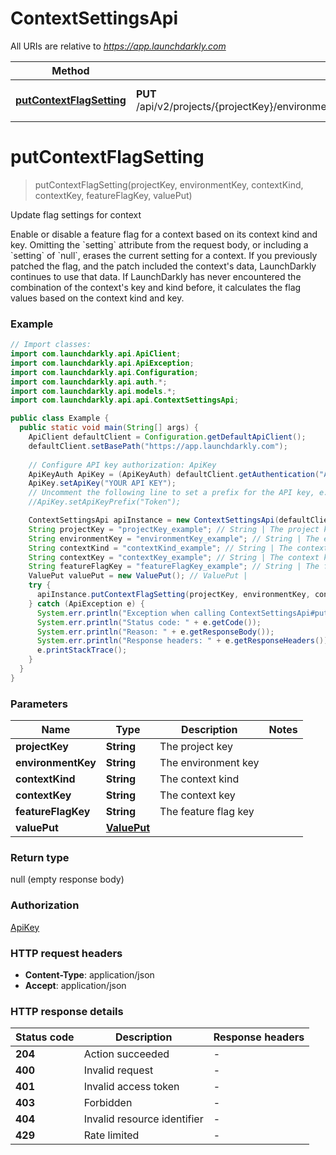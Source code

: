 # ContextSettingsApi

All URIs are relative to *https://app.launchdarkly.com*

| Method | HTTP request | Description |
|------------- | ------------- | -------------|
| [**putContextFlagSetting**](ContextSettingsApi.md#putContextFlagSetting) | **PUT** /api/v2/projects/{projectKey}/environments/{environmentKey}/contexts/{contextKind}/{contextKey}/flags/{featureFlagKey} | Update flag settings for context |


<a name="putContextFlagSetting"></a>
# **putContextFlagSetting**
> putContextFlagSetting(projectKey, environmentKey, contextKind, contextKey, featureFlagKey, valuePut)

Update flag settings for context

 Enable or disable a feature flag for a context based on its context kind and key.  Omitting the &#x60;setting&#x60; attribute from the request body, or including a &#x60;setting&#x60; of &#x60;null&#x60;, erases the current setting for a context.  If you previously patched the flag, and the patch included the context&#39;s data, LaunchDarkly continues to use that data. If LaunchDarkly has never encountered the combination of the context&#39;s key and kind before, it calculates the flag values based on the context kind and key. 

### Example
```java
// Import classes:
import com.launchdarkly.api.ApiClient;
import com.launchdarkly.api.ApiException;
import com.launchdarkly.api.Configuration;
import com.launchdarkly.api.auth.*;
import com.launchdarkly.api.models.*;
import com.launchdarkly.api.api.ContextSettingsApi;

public class Example {
  public static void main(String[] args) {
    ApiClient defaultClient = Configuration.getDefaultApiClient();
    defaultClient.setBasePath("https://app.launchdarkly.com");
    
    // Configure API key authorization: ApiKey
    ApiKeyAuth ApiKey = (ApiKeyAuth) defaultClient.getAuthentication("ApiKey");
    ApiKey.setApiKey("YOUR API KEY");
    // Uncomment the following line to set a prefix for the API key, e.g. "Token" (defaults to null)
    //ApiKey.setApiKeyPrefix("Token");

    ContextSettingsApi apiInstance = new ContextSettingsApi(defaultClient);
    String projectKey = "projectKey_example"; // String | The project key
    String environmentKey = "environmentKey_example"; // String | The environment key
    String contextKind = "contextKind_example"; // String | The context kind
    String contextKey = "contextKey_example"; // String | The context key
    String featureFlagKey = "featureFlagKey_example"; // String | The feature flag key
    ValuePut valuePut = new ValuePut(); // ValuePut | 
    try {
      apiInstance.putContextFlagSetting(projectKey, environmentKey, contextKind, contextKey, featureFlagKey, valuePut);
    } catch (ApiException e) {
      System.err.println("Exception when calling ContextSettingsApi#putContextFlagSetting");
      System.err.println("Status code: " + e.getCode());
      System.err.println("Reason: " + e.getResponseBody());
      System.err.println("Response headers: " + e.getResponseHeaders());
      e.printStackTrace();
    }
  }
}
```

### Parameters

| Name | Type | Description  | Notes |
|------------- | ------------- | ------------- | -------------|
| **projectKey** | **String**| The project key | |
| **environmentKey** | **String**| The environment key | |
| **contextKind** | **String**| The context kind | |
| **contextKey** | **String**| The context key | |
| **featureFlagKey** | **String**| The feature flag key | |
| **valuePut** | [**ValuePut**](ValuePut.md)|  | |

### Return type

null (empty response body)

### Authorization

[ApiKey](../README.md#ApiKey)

### HTTP request headers

 - **Content-Type**: application/json
 - **Accept**: application/json

### HTTP response details
| Status code | Description | Response headers |
|-------------|-------------|------------------|
| **204** | Action succeeded |  -  |
| **400** | Invalid request |  -  |
| **401** | Invalid access token |  -  |
| **403** | Forbidden |  -  |
| **404** | Invalid resource identifier |  -  |
| **429** | Rate limited |  -  |


